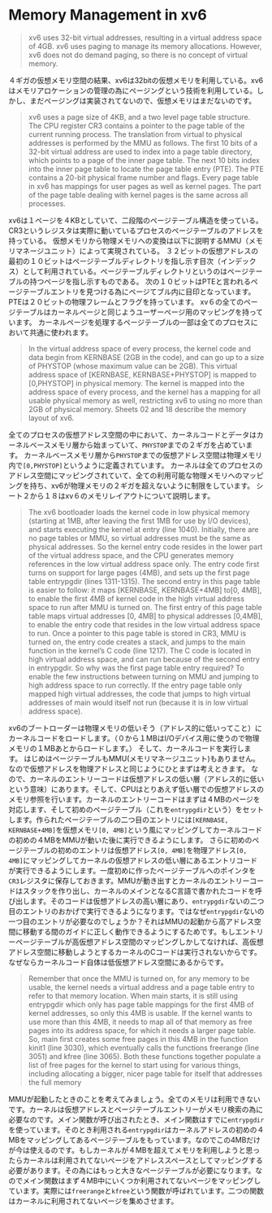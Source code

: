 # Memory Management in xv6

> xv6 uses 32-bit virtual addresses, resulting in a virtual address space of 4GB. xv6 uses paging
to manage its memory allocations. However, xv6 does not do demand paging, so there is no
concept of virtual memory.

４ギガの仮想メモリ空間の結果、xv6は32bitの仮想メモリを利用している。xv6はメモリアロケーションの管理の為にページングという技術を利用している。しかし、まだページングは実装されてないので、仮想メモリはまだないのです。

> xv6 uses a page size of 4KB, and a two level page table structure. The CPU register CR3
contains a pointer to the page table of the current running process. The translation from virtual
to physical addresses is performed by the MMU as follows. The first 10 bits of a 32-bit virtual
address are used to index into a page table directory, which points to a page of the inner page
table. The next 10 bits index into the inner page table to locate the page table entry (PTE). The
PTE contains a 20-bit physical frame number and flags. Every page table in xv6 has mappings
for user pages as well as kernel pages. The part of the page table dealing with kernel pages is
the same across all processes.

xv6は１ページを４KBとしていて、二段階のページテーブル構造を使っている。
CR3というレジスタは実際に動いているプロセスのページテーブルのアドレスを持っている。
仮想メモリから物理メモリへの変換は以下に説明するMMU（メモリマネージユニット）によって実現されている。
３２ビットの仮想アドレスの最初の１０ビットはページテーブルディレクトリを指し示す目次（インデックス）として利用されている。ページテーブルディレクトリというのはページテーブルの持つページを指し示すものである。
次の１０ビットはPTEと言われるページテーブルエントリを見つける為にページてブル内に目印となっています。
PTEは２０ビットの物理フレームとフラグを持っています。
xv６の全てのページテーブルはカーネルページと同じようユーザーページ用のマッピングを持っています。
カーネルページを処理するページテーブルの一部は全てのプロセスにおいて共通に使われます。

> In the virtual address space of every process, the kernel code and data begin from KERNBASE
(2GB in the code), and can go up to a size of PHYSTOP (whose maximum value can
be 2GB). This virtual address space of [KERNBASE, KERNBASE+PHYSTOP] is mapped to
[0,PHYSTOP] in physical memory. The kernel is mapped into the address space of every process,
and the kernel has a mapping for all usable physical memory as well, restricting xv6 to
using no more than 2GB of physical memory. Sheets 02 and 18 describe the memory layout of
xv6.

全てのプロセスの仮想アドレス空間の中において、カーネルコードとデータはカーネルベースメモリ層から始まっていて、`PHYSTOP`までの２ギガを占めています。 カーネルベースメモリ層から`PHYSTOP`までの仮想アドレス空間は物理メモリ内で`[0,PHYSTOP]`というように定義されています。
カーネルは全てのプロセスのアドレス空間にマッピングされていて、全ての利用可能な物理メモリへのマッピングを持ち、xv6が物理メモリの２ギガを超えないように制限をしています。
シート２から１８はxv６のメモリレイアウトについて説明します。

> The xv6 bootloader loads the kernel code in low physical memory (starting at 1MB, after leaving
the first 1MB for use by I/O devices), and starts executing the kernel at entry (line 1040).
Initially, there are no page tables or MMU, so virtual addresses must be the same as physical
addresses. So the kernel entry code resides in the lower part of the virtual address space, and the
CPU generates memory references in the low virtual address space only. The entry code first
turns on support for large pages (4MB), and sets up the first page table entrypgdir (lines
1311-1315). The second entry in this page table is easier to follow: it maps [KERNBASE,
KERNBASE+4MB] to[0, 4MB], to enable the first 4MB of kernel code in the high virtual address
space to run after MMU is turned on. The first entry of this page table table maps virtual
addresses [0, 4MB] to physical addresses [0,4MB], to enable the entry code that resides in the
low virtual address space to run. Once a pointer to this page table is stored in CR3, MMU is
turned on, the entry code creates a stack, and jumps to the main function in the kernel’s C code
(line 1217). The C code is located in high virtual address space, and can run because of the
second entry in entrypgdir. So why was the first page table entry required? To enable the
few instructions between turning on MMU and jumping to high address space to run correctly.
If the entry page table only mapped high virtual addresses, the code that jumps to high virtual
addresses of main would itself not run (because it is in low virtual address space).

xv6のブートローダーは物理メモリの低いそう（アドレス的に低いってこと）にカーネルコードをロードします。（０から１MBはI/Oデバイス用に使うので物理メモリの１MBあとからロードします。）
そして、カーネルコードを実行します。
はじめはページテーブルもMMU(メモリマネージユニット)もありません。なので仮想アドレスを物理アドレスと同じようにひとまずは考えときます。
なので、カーネルのエントリーコードは仮想アドレスの低い層（アドレス的に低いという意味）にあります。そして、CPUはとりあえず低い層での仮想アドレスのメモリ参照を行います。カーネルのエントリーコードはまずは４MBのページを対応します、そして初めのページテーブル（これを`entrypgdir`という）をセットします。作られたページテーブルの二つ目のエントリには`[KERNBASE, KERNBASE+4MB]`を仮想メモリ`[0, 4MB]`という風にマッピングしてカーネルコードの初めの４MBをMMUが動いた後に実行できるようにします。
さらに初めのページテーブルの初めのエントリは仮想アドレス`[0, 4MB]`を物理アドレス`[0, 4MB]`にマッピングしてカーネルの仮想アドレスの低い層にあるエントリコードが実行できるようにします。一度初めに作ったページテーブルへのポインタを`CR3`レジスタに保存しておきます。MMUが動き出すとカーネルのエントリーコードはスタックを作り出し、カーネルのメインとなるC言語で書かれたコードを呼び出します。そのコードは仮想アドレスの高い層にあり、`entrypgdir`ないの二つ目のエントリのおかげで実行できるようになります。ではなぜ`entrypgdir`ないの一つ目のエントリが必要なのでしょうか？それはMMUの起動から高アドレス空間に移動する間のガイドに正しく動作できるようにするためです。もしエントリーページテーブルが高仮想アドレス空間のマッピングしかしてなければ、高仮想アドレス空間に移動しようとするカーネルのCコードは実行されないからです。なぜならカーネルコード自体は低仮想アドレス空間にあるからです。

> Remember that once the MMU is turned on, for any memory to be usable, the kernel needs a
virtual address and a page table entry to refer to that memory location. When main starts, it
is still using entrypgdir which only has page table mappings for the first 4MB of kernel
addresses, so only this 4MB is usable. If the kernel wants to use more than this 4MB, it needs
to map all of that memory as free pages into its address space, for which it needs a larger page
table. So, main first creates some free pages in this 4MB in the function kinit1 (line 3030),
which eventually calls the functions freerange (line 3051) and kfree (line 3065). Both
these functions together populate a list of free pages for the kernel to start using for various
things, including allocating a bigger, nicer page table for itself that addresses the full memory

MMUが起動したときのことを考えてみましょう。全てのメモリは利用できないです。カーネルは仮想アドレスとページテーブルエントリーがメモリ検索の為に必要なのです。メイン関数が呼び出されたとき、メイン関数はすでに`entrypgdir`を使っています。そのとき利用される`entrypgdir`はカーネルアドレスの初めの４MBをマッピングしてあるページテーブルをもっています。なのでこの4MBだけが今は使えるのです。もしカーネルが４MBを超えてメモリを利用しようと思ったらカーネルは利用されてないページをアドレススペースとしてマッピングする必要があります。その為にはもっと大きなページテーブルが必要になります。なのでメイン関数はまず４MB中にいくつか利用されてないページをマッピングしています。実際には`freerange`と`kfree`という関数が呼ばれています。二つの関数はカーネルに利用されてないページを集めさせます。
